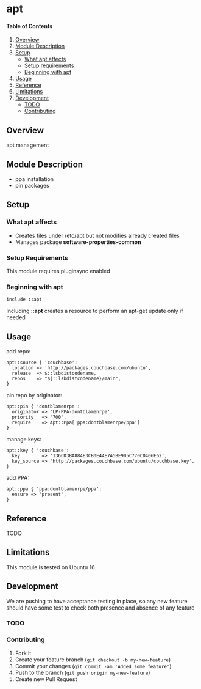 # apt

#### Table of Contents

1. [Overview](#overview)
2. [Module Description](#module-description)
3. [Setup](#setup)
    * [What apt affects](#what-apt-affects)
    * [Setup requirements](#setup-requirements)
    * [Beginning with apt](#beginning-with-apt)
4. [Usage](#usage)
5. [Reference](#reference)
5. [Limitations](#limitations)
6. [Development](#development)
    * [TODO](#todo)
    * [Contributing](#contributing)

## Overview

apt management

## Module Description

* ppa installation
* pin packages

## Setup

### What apt affects

* Creates files under /etc/apt but not modifies already created files
* Manages package **software-properties-common**

### Setup Requirements

This module requires pluginsync enabled

### Beginning with apt

```puppet
include ::apt
```

Including **::apt** creates a resource to perform an apt-get update only if needed

## Usage

add repo:

```puppet
apt::source { 'couchbase':
  location => 'http://packages.couchbase.com/ubuntu',
  release  => $::lsbdistcodename,
  repos    => "${::lsbdistcodename}/main",
}
```

pin repo by originator:

```puppet
apt::pin { 'dontblamenrpe':
  originator => 'LP-PPA-dontblamenrpe',
  priority   => '700',
  require    => Apt::Ppa['ppa:dontblamenrpe/ppa']
}
```

manage keys:

```puppet
apt::key { 'couchbase':
  key        => '136CD3BA884E3CB0E44E7A5BE905C770CD406E62',
  key_source => 'http://packages.couchbase.com/ubuntu/couchbase.key',
}
```

add PPA:

```puppet
apt::ppa { 'ppa:dontblamenrpe/ppa':
  ensure => 'present',
}
```

## Reference

TODO

## Limitations

This module is tested on Ubuntu 16

## Development

We are pushing to have acceptance testing in place, so any new feature should
have some test to check both presence and absence of any feature

### TODO


### Contributing

1. Fork it
2. Create your feature branch (`git checkout -b my-new-feature`)
3. Commit your changes (`git commit -am 'Added some feature'`)
4. Push to the branch (`git push origin my-new-feature`)
5. Create new Pull Request
